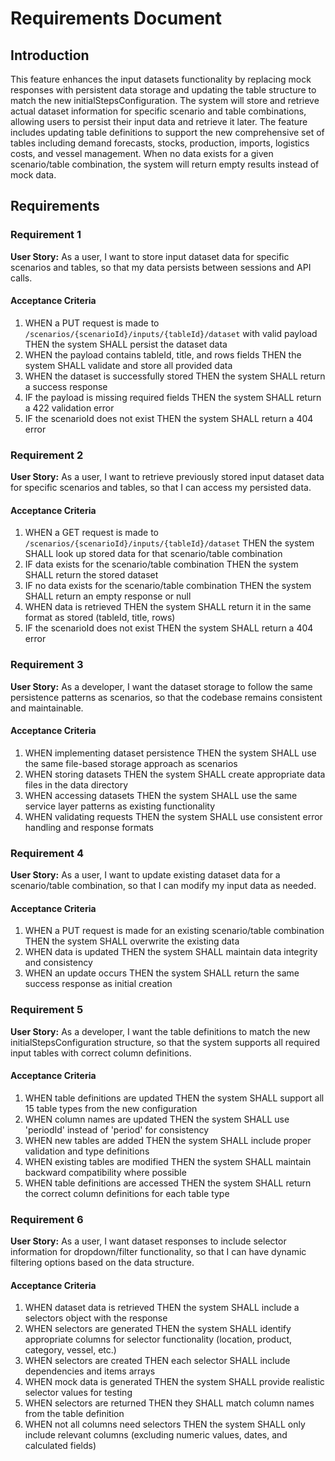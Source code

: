 # Requirements Document

## Introduction

This feature enhances the input datasets functionality by replacing mock responses with persistent data storage and updating the table structure to match the new initialStepsConfiguration. The system will store and retrieve actual dataset information for specific scenario and table combinations, allowing users to persist their input data and retrieve it later. The feature includes updating table definitions to support the new comprehensive set of tables including demand forecasts, stocks, production, imports, logistics costs, and vessel management. When no data exists for a given scenario/table combination, the system will return empty results instead of mock data.

## Requirements

### Requirement 1

**User Story:** As a user, I want to store input dataset data for specific scenarios and tables, so that my data persists between sessions and API calls.

#### Acceptance Criteria

1. WHEN a PUT request is made to `/scenarios/{scenarioId}/inputs/{tableId}/dataset` with valid payload THEN the system SHALL persist the dataset data
2. WHEN the payload contains tableId, title, and rows fields THEN the system SHALL validate and store all provided data
3. WHEN the dataset is successfully stored THEN the system SHALL return a success response
4. IF the payload is missing required fields THEN the system SHALL return a 422 validation error
5. IF the scenarioId does not exist THEN the system SHALL return a 404 error

### Requirement 2

**User Story:** As a user, I want to retrieve previously stored input dataset data for specific scenarios and tables, so that I can access my persisted data.

#### Acceptance Criteria

1. WHEN a GET request is made to `/scenarios/{scenarioId}/inputs/{tableId}/dataset` THEN the system SHALL look up stored data for that scenario/table combination
2. IF data exists for the scenario/table combination THEN the system SHALL return the stored dataset
3. IF no data exists for the scenario/table combination THEN the system SHALL return an empty response or null
4. WHEN data is retrieved THEN the system SHALL return it in the same format as stored (tableId, title, rows)
5. IF the scenarioId does not exist THEN the system SHALL return a 404 error

### Requirement 3

**User Story:** As a developer, I want the dataset storage to follow the same persistence patterns as scenarios, so that the codebase remains consistent and maintainable.

#### Acceptance Criteria

1. WHEN implementing dataset persistence THEN the system SHALL use the same file-based storage approach as scenarios
2. WHEN storing datasets THEN the system SHALL create appropriate data files in the data directory
3. WHEN accessing datasets THEN the system SHALL use the same service layer patterns as existing functionality
4. WHEN validating requests THEN the system SHALL use consistent error handling and response formats

### Requirement 4

**User Story:** As a user, I want to update existing dataset data for a scenario/table combination, so that I can modify my input data as needed.

#### Acceptance Criteria

1. WHEN a PUT request is made for an existing scenario/table combination THEN the system SHALL overwrite the existing data
2. WHEN data is updated THEN the system SHALL maintain data integrity and consistency
3. WHEN an update occurs THEN the system SHALL return the same success response as initial creation

### Requirement 5

**User Story:** As a developer, I want the table definitions to match the new initialStepsConfiguration structure, so that the system supports all required input tables with correct column definitions.

#### Acceptance Criteria

1. WHEN table definitions are updated THEN the system SHALL support all 15 table types from the new configuration
2. WHEN column names are updated THEN the system SHALL use 'periodId' instead of 'period' for consistency
3. WHEN new tables are added THEN the system SHALL include proper validation and type definitions
4. WHEN existing tables are modified THEN the system SHALL maintain backward compatibility where possible
5. WHEN table definitions are accessed THEN the system SHALL return the correct column definitions for each table type

### Requirement 6

**User Story:** As a user, I want dataset responses to include selector information for dropdown/filter functionality, so that I can have dynamic filtering options based on the data structure.

#### Acceptance Criteria

1. WHEN dataset data is retrieved THEN the system SHALL include a selectors object with the response
2. WHEN selectors are generated THEN the system SHALL identify appropriate columns for selector functionality (location, product, category, vessel, etc.)
3. WHEN selectors are created THEN each selector SHALL include dependencies and items arrays
4. WHEN mock data is generated THEN the system SHALL provide realistic selector values for testing
5. WHEN selectors are returned THEN they SHALL match column names from the table definition
6. WHEN not all columns need selectors THEN the system SHALL only include relevant columns (excluding numeric values, dates, and calculated fields)